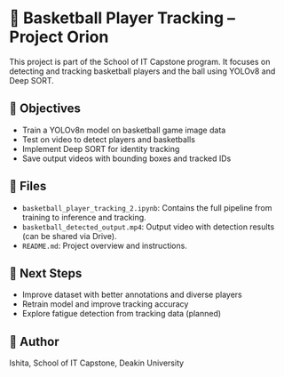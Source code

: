 # 🏀 Basketball Player Tracking – Project Orion

This project is part of the School of IT Capstone program. It focuses on detecting and tracking basketball players and the ball using YOLOv8 and Deep SORT.

## 📌 Objectives
- Train a YOLOv8n model on basketball game image data
- Test on video to detect players and basketballs
- Implement Deep SORT for identity tracking
- Save output videos with bounding boxes and tracked IDs

## 📁 Files
- `basketball_player_tracking_2.ipynb`: Contains the full pipeline from training to inference and tracking.
- `basketball_detected_output.mp4`: Output video with detection results (can be shared via Drive).
- `README.md`: Project overview and instructions.

## 🚧 Next Steps
- Improve dataset with better annotations and diverse players
- Retrain model and improve tracking accuracy
- Explore fatigue detection from tracking data (planned)

## 👤 Author
Ishita, School of IT Capstone, Deakin University

